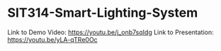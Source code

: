 # SIT314-Smart-Lighting-System

Link to Demo Video: https://youtu.be/j_onb7sqIdg
Link to Presentation: https://youtu.be/yLA-qTRe0Oc
